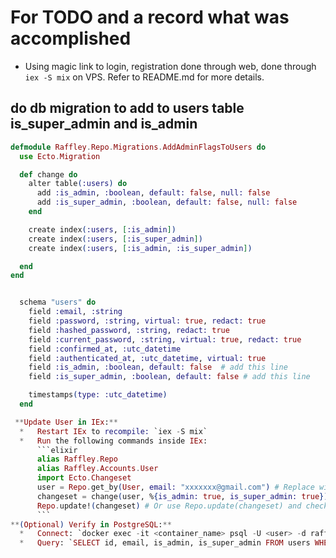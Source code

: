 # For TODO and a record what was accomplished
* Using magic link to login, registration done through web, done through `iex -S mix` on VPS. Refer to README.md for more details.

## do db migration to add to users table is_super_admin and is_admin
```elixir
defmodule Raffley.Repo.Migrations.AddAdminFlagsToUsers do
  use Ecto.Migration

  def change do
    alter table(:users) do
      add :is_admin, :boolean, default: false, null: false
      add :is_super_admin, :boolean, default: false, null: false
    end

    create index(:users, [:is_admin])
    create index(:users, [:is_super_admin])
    create index(:users, [:is_admin, :is_super_admin])

  end
end
```
```elixir

  schema "users" do
    field :email, :string
    field :password, :string, virtual: true, redact: true
    field :hashed_password, :string, redact: true
    field :current_password, :string, virtual: true, redact: true
    field :confirmed_at, :utc_datetime
    field :authenticated_at, :utc_datetime, virtual: true
    field :is_admin, :boolean, default: false  # add this line
    field :is_super_admin, :boolean, default: false # add this line

    timestamps(type: :utc_datetime)
  end
  ```
  ```elixir
   **Update User in IEx:**
    *   Restart IEx to recompile: `iex -S mix`
    *   Run the following commands inside IEx:
        ```elixir
        alias Raffley.Repo
        alias Raffley.Accounts.User
        import Ecto.Changeset
        user = Repo.get_by(User, email: "xxxxxxx@gmail.com") # Replace with actual email if needed
        changeset = change(user, %{is_admin: true, is_super_admin: true})
        Repo.update!(changeset) # Or use Repo.update(changeset) and check the result
        ```
**(Optional) Verify in PostgreSQL:**
    *   Connect: `docker exec -it <container_name> psql -U <user> -d raffley_dev`
    *   Query: `SELECT id, email, is_admin, is_super_admin FROM users WHERE email = 'xxxxxx@gmail.com';`





